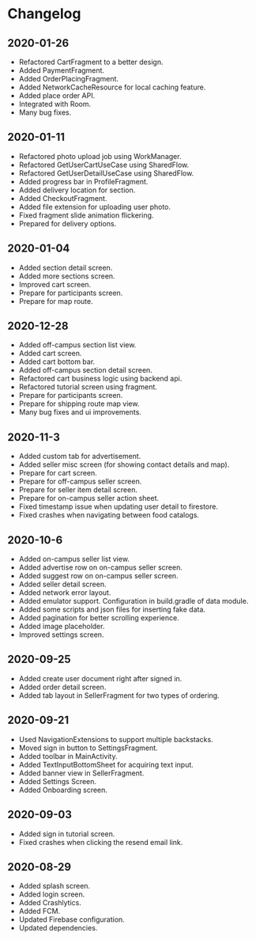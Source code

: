 # Changelog
## 2020-01-26
- Refactored CartFragment to a better design.
- Added PaymentFragment.
- Added OrderPlacingFragment.
- Added NetworkCacheResource for local caching feature.
- Added place order API.
- Integrated with Room.
- Many bug fixes.

## 2020-01-11
- Refactored photo upload job using WorkManager.
- Refactored GetUserCartUseCase using SharedFlow.
- Refactored GetUserDetailUseCase using SharedFlow.
- Added progress bar in ProfileFragment.
- Added delivery location for section.
- Added CheckoutFragment.
- Added file extension for uploading user photo.
- Fixed fragment slide animation flickering.
- Prepared for delivery options.

## 2020-01-04
- Added section detail screen.
- Added more sections screen.
- Improved cart screen.
- Prepare for participants screen.
- Prepare for map route.

## 2020-12-28
- Added off-campus section list view.
- Added cart screen.
- Added cart bottom bar.
- Added off-campus section detail screen.
- Refactored cart business logic using backend api.
- Refactored tutorial screen using fragment.
- Prepare for participants screen.
- Prepare for shipping route map view.
- Many bug fixes and ui improvements.

## 2020-11-3
- Added custom tab for advertisement.
- Added seller misc screen (for showing contact details and map).
- Prepare for cart screen.
- Prepare for off-campus seller screen.
- Prepare for seller item detail screen.
- Prepare for on-campus seller action sheet.
- Fixed timestamp issue when updating user detail to firestore.
- Fixed crashes when navigating between food catalogs.

## 2020-10-6
- Added on-campus seller list view.
- Added advertise row on on-campus seller screen.
- Added suggest row on on-campus seller screen.
- Added seller detail screen.
- Added network error layout.
- Added emulator support. Configuration in build.gradle of data module.
- Added some scripts and json files for inserting fake data.
- Added pagination for better scrolling experience.
- Added image placeholder.
- Improved settings screen.

## 2020-09-25
- Added create user document right after signed in.
- Added order detail screen.
- Added tab layout in SellerFragment for two types of ordering.

## 2020-09-21
- Used NavigationExtensions to support multiple backstacks.
- Moved sign in button to SettingsFragment.
- Added toolbar in MainActivity.
- Added TextInputBottomSheet for acquiring text input.
- Added banner view in SellerFragment.
- Added Settings Screen.
- Added Onboarding screen.

## 2020-09-03
- Added sign in tutorial screen.
- Fixed crashes when clicking the resend email link.

## 2020-08-29
- Added splash screen.
- Added login screen.
- Added Crashlytics.
- Added FCM.
- Updated Firebase configuration.
- Updated dependencies.
